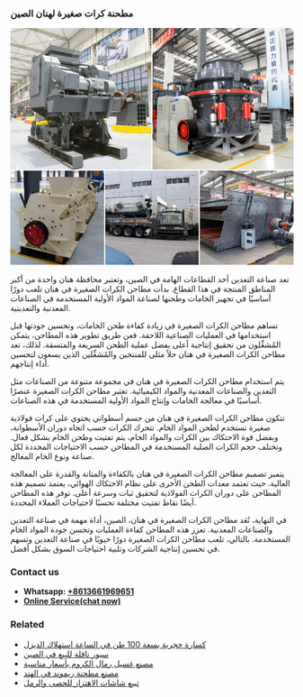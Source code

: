 <h3>مطحنة كرات صغيرة لهنان الصين</h3><img src='1701854139.jpg' alt=''><p>تعد صناعة التعدين أحد القطاعات الهامة في الصين، وتعتبر محافظة هنان واحدة من أكبر المناطق المنتجة في هذا القطاع. بدأت مطاحن الكرات الصغيرة في هنان تلعب دورًا أساسيًا في تجهيز الخامات وطحنها لصناعة المواد الأولية المستخدمة في الصناعات المعدنية والتعدينية.</p><p>تساهم مطاحن الكرات الصغيرة في زيادة كفاءة طحن الخامات، وتحسين جودتها قبل استخدامها في العمليات الصناعية اللاحقة. فعن طريق تطوير هذه المطاحن، يتمكن المُشغِّلون من تحقيق إنتاجية أعلى بفضل عملية الطحن السريعة والمتسقة. لذلك، تعد مطاحن الكرات الصغيرة في هنان حلاً مثلى للمنتجين والمُشغِّلين الذين يسعون لتحسين أداء إنتاجهم.</p><p>يتم استخدام مطاحن الكرات الصغيرة في هنان في مجموعة متنوعة من الصناعات مثل التعدين والصناعات المعدنية والمواد الكيميائية. تعتبر مطاحن الكرات الصغيرة عنصرًا أساسيًا في معالجة الخامات وإنتاج المواد الأولية المستخدمة في هذه الصناعات.</p><p>تتكون مطاحن الكرات الصغيرة في هنان من جسم أسطواني يحتوي على كرات فولاذية صغيرة تستخدم لطحن المواد الخام. تتحرك الكرات حسب اتجاه دوران الأسطوانة، وبفضل قوة الاحتكاك بين الكرات والمواد الخام، يتم تفتيت وطحن الخام بشكل فعال. وتختلف حجم الكرات الصلبة المستخدمة في المطاحن حسب الاحتياجات المحددة لكل صناعة ونوع الخام المعالج.</p><p>يتميز تصميم مطاحن الكرات الصغيرة في هنان بالكفاءة والمتانة والقدرة على المعالجة العالية. حيث تعتمد معدات الطحن الأخرى على نظام الاحتكاك الهوائي، يعتمد تصميم هذه المطاحن على دوران الكرات الفولاذية لتحقيق ثبات وسرعة أعلى. توفر هذه المطاحن أيضًا نقاط تفتيت مختلفة تحسبًا لاحتياجات العملاء المحددة.</p><p>في النهاية، تُعَد مطاحن الكرات الصغيرة في هنان، الصين، أداة مهمة في صناعة التعدين والصناعات المعدنية. تعزز هذه المطاحن كفاءة العمليات وتحسن جودة المواد الخام المستخدمة. بالتالي، تلعب مطاحن الكرات الصغيرة دورًا حيويًا في صناعة التعدين وتسهم في تحسين إنتاجية الشركات وتلبية احتياجات السوق بشكل أفضل.</p><h3>Contact us</h3><ul><li><strong>Whatsapp:&nbsp;<a href="https://wa.me/8613661969651">+8613661969651</a></strong></li><li><a href="https://swt.shibang-china.com/?git&amp;zhl&amp;مطحنة كرات صغيرة لهنان الصين"><strong>Online Service(chat now)</strong></a></li></ul><h3>Related</h3><ul><li><a href='كسارة حجرية بسعة 100 طن في الساعة استهلاك الديزل.md'>كسارة حجرية بسعة 100 طن في الساعة استهلاك الديزل</a></li><li><a href='سيور ناقلة للبيع في الصين.md'>سيور ناقلة للبيع في الصين</a></li><li><a href='مصنع غسيل رمال الكروم بأسعار مناسبة.md'>مصنع غسيل رمال الكروم بأسعار مناسبة</a></li><li><a href='مصنع مطحنة ريموند في الهند.md'>مصنع مطحنة ريموند في الهند</a></li><li><a href='تبيع شاشات الاهتزاز للحصى والرمل.md'>تبيع شاشات الاهتزاز للحصى والرمل</a></li></ul>